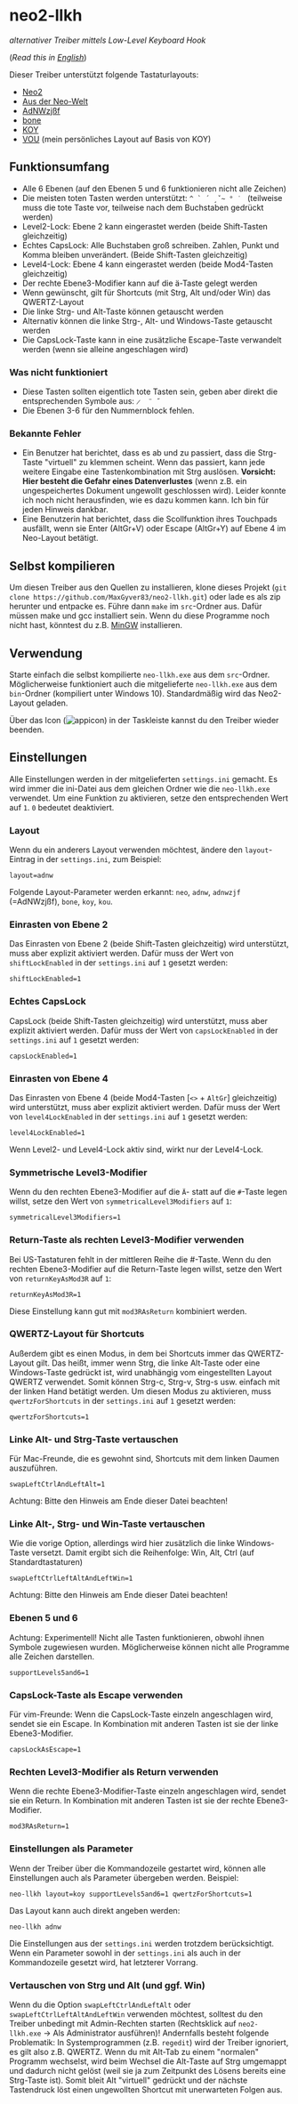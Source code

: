 # neo2-llkh

*alternativer Treiber mittels Low-Level Keyboard Hook*

(*Read this in [English](README.en.md)*)

Dieser Treiber unterstützt folgende Tastaturlayouts:
* [Neo2](https://www.neo-layout.org)
* [Aus der Neo-Welt](http://www.adnw.de)
* [AdNWzjßf](http://adnw.de/index.php?n=Main.AdNWzj%c3%9ff)
* [bone](https://web.archive.org/web/20180721192908/http://wiki.neo-layout.org/wiki/Bone)
* [KOY](http://adnw.de/index.php?n=Main.SeitlicheNachbaranschl%c3%a4ge)
* [VOU](https://maximilian-schillinger.de/vou-layout.html) (mein persönliches Layout auf Basis von KOY)


## Funktionsumfang
* Alle 6 Ebenen (auf den Ebenen 5 und 6 funktionieren nicht alle Zeichen)
* Die meisten toten Tasten werden unterstützt: ``^ ` ´ ̧ ̌ ~ ° ̇  `` (teilweise muss die tote Taste vor, teilweise nach dem Buchstaben gedrückt werden)
* Level2-Lock: Ebene 2 kann eingerastet werden (beide Shift-Tasten gleichzeitig)
* Echtes CapsLock: Alle Buchstaben groß schreiben. Zahlen, Punkt und Komma bleiben unverändert. (Beide Shift-Tasten gleichzeitig)
* Level4-Lock: Ebene 4 kann eingerastet werden (beide Mod4-Tasten gleichzeitig)
* Der rechte Ebene3-Modifier kann auf die ä-Taste gelegt werden
* Wenn gewünscht, gilt für Shortcuts (mit Strg, Alt und/oder Win) das QWERTZ-Layout
* Die linke Strg- und Alt-Taste können getauscht werden
* Alternativ können die linke Strg-, Alt- und Windows-Taste getauscht werden
* Die CapsLock-Taste kann in eine zusätzliche Escape-Taste verwandelt werden (wenn sie alleine angeschlagen wird)

### Was nicht funktioniert

* Diese Tasten sollten eigentlich tote Tasten sein, geben aber direkt die entsprechenden Symbole aus: `̷  ¨ ˝`
* Die Ebenen 3-6 für den Nummernblock fehlen.

### Bekannte Fehler

* Ein Benutzer hat berichtet, dass es ab und zu passiert, dass die Strg-Taste "virtuell" zu klemmen scheint. Wenn das passiert, kann jede weitere Eingabe eine Tastenkombination mit Strg auslösen. **Vorsicht: Hier besteht die Gefahr eines Datenverlustes** (wenn z.B. ein ungespeichertes Dokument ungewollt geschlossen wird). Leider konnte ich noch nicht herausfinden, wie es dazu kommen kann. Ich bin für jeden Hinweis dankbar.
* Eine Benutzerin hat berichtet, dass die Scollfunktion ihres Touchpads ausfällt, wenn sie Enter (AltGr+V) oder Escape (AltGr+Y) auf Ebene 4 im Neo-Layout betätigt.

## Selbst kompilieren
Um diesen Treiber aus den Quellen zu installieren, klone dieses Projekt (`git clone https://github.com/MaxGyver83/neo2-llkh.git`) oder lade es als zip herunter und entpacke es. Führe dann `make` im `src`-Ordner aus. Dafür müssen make und gcc installiert sein. Wenn du diese Programme noch nicht hast, könntest du z.B. [MinGW](https://sourceforge.net/projects/mingw/) installieren.

## Verwendung
Starte einfach die selbst kompilierte `neo-llkh.exe` aus dem `src`-Ordner. Möglicherweise funktioniert auch die mitgelieferte `neo-llkh.exe` aus dem `bin`-Ordner (kompiliert unter Windows 10). Standardmäßig wird das Neo2-Layout geladen.

Über das Icon (![appicon](src/appicon.ico)) in der Taskleiste kannst du den Treiber wieder beenden.

## Einstellungen

Alle Einstellungen werden in der mitgelieferten `settings.ini` gemacht. Es wird immer die ini-Datei aus dem gleichen Ordner wie die `neo-llkh.exe` verwendet. Um eine Funktion zu aktivieren, setze den entsprechenden Wert auf `1`. `0` bedeutet deaktiviert.

### Layout
Wenn du ein anderers Layout verwenden möchtest, ändere den `layout`-Eintrag in der `settings.ini`, zum Beispiel:

`layout=adnw`

Folgende Layout-Parameter werden erkannt: `neo`, `adnw`, `adnwzjf` (=AdNWzjßf), `bone`, `koy`, `kou`.

### Einrasten von Ebene 2
Das Einrasten von Ebene 2 (beide Shift-Tasten gleichzeitig) wird unterstützt, muss aber explizit aktiviert werden. Dafür muss der Wert von `shiftLockEnabled` in der `settings.ini` auf `1` gesetzt werden:

`shiftLockEnabled=1`

### Echtes CapsLock
CapsLock (beide Shift-Tasten gleichzeitig) wird unterstützt, muss aber explizit aktiviert werden. Dafür muss der Wert von `capsLockEnabled` in der `settings.ini` auf `1` gesetzt werden:

`capsLockEnabled=1`

### Einrasten von Ebene 4
Das Einrasten von Ebene 4 (beide Mod4-Tasten \[`<>` + `AltGr`\] gleichzeitig) wird unterstützt, muss aber explizit aktiviert werden. Dafür muss der Wert von `level4LockEnabled` in der `settings.ini` auf `1` gesetzt werden:

`level4LockEnabled=1`

Wenn Level2- und Level4-Lock aktiv sind, wirkt nur der Level4-Lock.

### Symmetrische Level3-Modifier
Wenn du den rechten Ebene3-Modifier auf die `Ä`- statt auf die `#`-Taste legen willst, setze den Wert von `symmetricalLevel3Modifiers` auf `1`:

`symmetricalLevel3Modifiers=1`

### Return-Taste als rechten Level3-Modifier verwenden
Bei US-Tastaturen fehlt in der mittleren Reihe die #-Taste. Wenn du den rechten Ebene3-Modifier auf die Return-Taste legen willst, setze den Wert von `returnKeyAsMod3R` auf `1`:

`returnKeyAsMod3R=1`

Diese Einstellung kann gut mit `mod3RAsReturn` kombiniert werden.

### QWERTZ-Layout für Shortcuts
Außerdem gibt es einen Modus, in dem bei Shortcuts immer das QWERTZ-Layout gilt. Das heißt, immer wenn Strg, die linke Alt-Taste oder eine Windows-Taste gedrückt ist, wird unabhängig vom eingestellten Layout QWERTZ verwendet. Somit können Strg-c, Strg-v, Strg-s usw. einfach mit der linken Hand betätigt werden. Um diesen Modus zu aktivieren, muss `qwertzForShortcuts` in der `settings.ini` auf `1` gesetzt werden:

`qwertzForShortcuts=1`

### Linke Alt- und Strg-Taste vertauschen
Für Mac-Freunde, die es gewohnt sind, Shortcuts mit dem linken Daumen auszuführen.

`swapLeftCtrlAndLeftAlt=1`

Achtung: Bitte den Hinweis am Ende dieser Datei beachten!

### Linke Alt-, Strg- und Win-Taste vertauschen
Wie die vorige Option, allerdings wird hier zusätzlich die linke Windows-Taste versetzt.
Damit ergibt sich die Reihenfolge: Win, Alt, Ctrl (auf Standardtastaturen)

`swapLeftCtrlLeftAltAndLeftWin=1`

Achtung: Bitte den Hinweis am Ende dieser Datei beachten!

### Ebenen 5 und 6
Achtung: Experimentell! Nicht alle Tasten funktionieren, obwohl ihnen Symbole zugewiesen wurden. Möglicherweise können nicht alle Programme alle Zeichen darstellen.

`supportLevels5and6=1`

### CapsLock-Taste als Escape verwenden
Für vim-Freunde: Wenn die CapsLock-Taste einzeln angeschlagen wird, sendet sie ein Escape. In Kombination mit anderen Tasten ist sie der linke Ebene3-Modifier.

`capsLockAsEscape=1`

### Rechten Level3-Modifier als Return verwenden
Wenn die rechte Ebene3-Modifier-Taste einzeln angeschlagen wird, sendet sie ein Return. In Kombination mit anderen Tasten ist sie der rechte Ebene3-Modifier.

`mod3RAsReturn=1`

### Einstellungen als Parameter

Wenn der Treiber über die Kommandozeile gestartet wird, können alle Einstellungen auch als Parameter übergeben werden. Beispiel:

`neo-llkh layout=koy supportLevels5and6=1 qwertzForShortcuts=1`

Das Layout kann auch direkt angeben werden:

`neo-llkh adnw`

Die Einstellungen aus der `settings.ini` werden trotzdem berücksichtigt. Wenn ein Parameter sowohl in der `settings.ini` als auch in der Kommandozeile gesetzt wird, hat letzterer Vorrang.


### Vertauschen von Strg und Alt (und ggf. Win)

Wenn du die Option `swapLeftCtrlAndLeftAlt` oder `swapLeftCtrlLeftAltAndLeftWin` verwenden möchtest, solltest du den Treiber unbedingt mit Admin-Rechten starten (Rechtsklick auf `neo2-llkh.exe` → Als Administrator ausführen)! Andernfalls besteht folgende Problematik: In Systemprogrammen (z.B. `regedit`) wird der Treiber ignoriert, es gilt also z.B. QWERTZ. Wenn du mit Alt-Tab zu einem "normalen" Programm wechselst, wird beim Wechsel die Alt-Taste auf Strg umgemappt und dadurch nicht gelöst (weil sie ja zum Zeitpunkt des Lösens bereits eine Strg-Taste ist). Somit bleit Alt "virtuell" gedrückt und der nächste Tastendruck löst einen ungewollten Shortcut mit unerwarteten Folgen aus.
